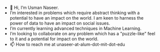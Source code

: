 - 👋 Hi, I’m Usman Naseer. 
- I’m interested in problems which require abstract thinking with a potential to have an impact on the world. 
I am keen to harness the power of data to have an impact on social issues.
- I’m currently learning advanced techniques in Machine Learning.
- I’m looking to collaborate on any problem which has a "puzzle-like" feel to it and a potential for impact on the world. 
- 📫 How to reach me at unaseer-at-alum-dot-mit-dot-edu

<!---
u-naseer/u-naseer is a ✨ special ✨ repository because its `README.md` (this file) appears on your GitHub profile.
You can click the Preview link to take a look at your changes.
--->
